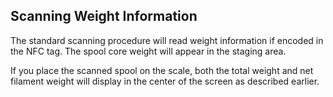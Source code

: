 
## Scanning Weight Information

The standard scanning procedure will read weight information if encoded in the NFC tag. The spool core weight will appear in the staging area.

If you place the scanned spool on the scale, both the total weight and net filament weight will display in the center of the screen as described earlier.

